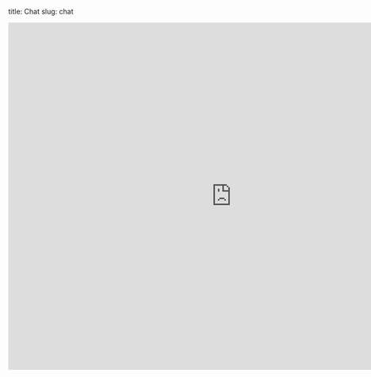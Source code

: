 title: Chat
slug: chat

<iframe
	scrolling="no"
	frameborder="0"
	src='https://kiwiirc.com/client/irc.freenode.org/#burbsec' 
	style='width:900px;height:700px'>
</iframe>